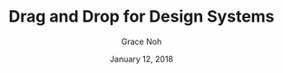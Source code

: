 ---
date: January 12, 2018
title: Drag and Drop for Design Systems
author: Grace Noh
link: https://uxdesign.cc/drag-and-drop-for-design-systems-8d40502eb26de
description: Drag and drop interactions are often overlooked or go unnoticed. Sometimes they happen so naturally that you don’t even realize it. But if you look closely, there are many different UX standards around drag and drop.
tags:
- patterns

# ================================
# ARTICLE TAGS AVAILABLE
# ================================
# - animation
# - code
# - contribution
# - design-tokens
# - figma
# - leadership
# - patterns
# - process
# - sketch
# ================================
---